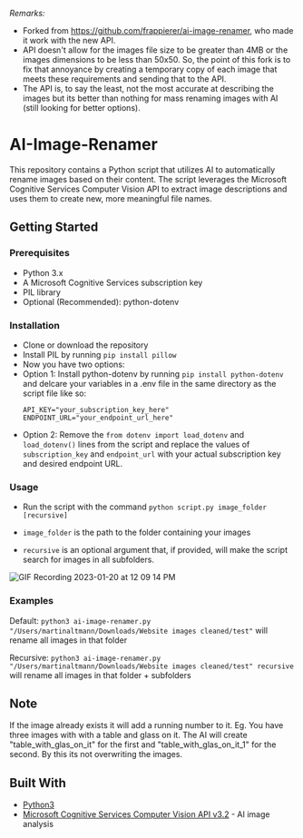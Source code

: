 _Remarks:_
* Forked from https://github.com/frappierer/ai-image-renamer, who made it work with the new API.
* API doesn't allow for the images file size to be greater than 4MB or the images dimensions to be less than 50x50. So, the point of this fork is to fix that annoyance by creating a temporary copy of each image that meets these requirements and sending that to the API.
* The API is, to say the least, not the most accurate at describing the images but its better than nothing for mass renaming images with AI (still looking for better options).

# AI-Image-Renamer
This repository contains a Python script that utilizes AI to automatically rename images based on their content. The script leverages the Microsoft Cognitive Services Computer Vision API to extract image descriptions and uses them to create new, more meaningful file names.

## Getting Started

### Prerequisites
- Python 3.x
- A Microsoft Cognitive Services subscription key
- PIL library
- Optional (Recommended): python-dotenv

### Installation
- Clone or download the repository
- Install PIL by running `pip install pillow`
- Now you have two options:
- Option 1: Install python-dotenv by running `pip install python-dotenv` and delcare your variables in a .env file in the same directory as the script file like so:
  ```
  API_KEY="your_subscription_key_here"
  ENDPOINT_URL="your_endpoint_url_here"
  ```
- Option 2: Remove the `from dotenv import load_dotenv` and `load_dotenv()` lines from the script and replace the values of `subscription_key` and `endpoint_url` with your actual subscription key and desired endpoint URL.

### Usage
- Run the script with the command `python script.py image_folder [recursive]`

- `image_folder` is the path to the folder containing your images
- `recursive` is an optional argument that, if provided, will make the script search for images in all subfolders.

![GIF Recording 2023-01-20 at 12 09 14 PM](https://user-images.githubusercontent.com/4376185/213681784-d0140bf8-9a12-43de-9340-ec16767629d8.gif)


### Examples
Default: `python3 ai-image-renamer.py "/Users/martinaltmann/Downloads/Website images cleaned/test"` will rename all images in that folder

Recursive: `python3 ai-image-renamer.py "/Users/martinaltmann/Downloads/Website images cleaned/test" recursive` will rename all images in that folder + subfolders

## Note
If the image already exists it will add a running number to it. Eg. You have three images with with a table and glass on it. The AI will create "table_with_glas_on_it" for the first and "table_with_glas_on_it_1" for the second. By this its not overwriting the images.

## Built With
- [Python3](https://www.python.org/)
- [Microsoft Cognitive Services Computer Vision API v3.2](https://westus.dev.cognitive.microsoft.com/docs/services/computer-vision-v3-2) - AI image analysis
